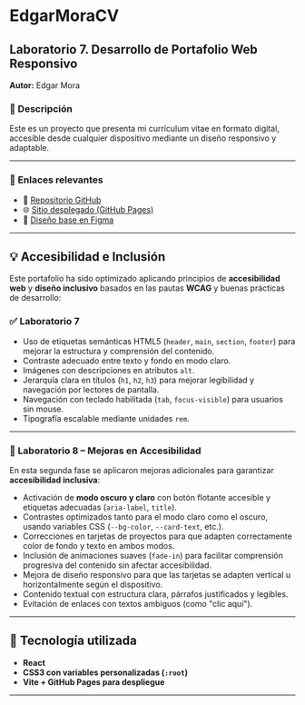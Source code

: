 # EdgarMoraCV

## Laboratorio 7. Desarrollo de Portafolio Web Responsivo  
**Autor:** Edgar Mora

### 📄 Descripción
Este es un proyecto que presenta mi currículum vitae en formato digital, accesible desde cualquier dispositivo mediante un diseño responsivo y adaptable.

---

### 🔗 Enlaces relevantes

- 🧠 [Repositorio GitHub](https://github.com/MoraEdg/EdgarMoraCV.git)
- 🌐 [Sitio desplegado (GitHub Pages)](https://moraedg.github.io/EdgarMoraCV/)
- 🎨 [Diseño base en Figma](https://www.figma.com/design/7zK11qpHPi2sC1ZGmOXm9f/Laboratiorio-1?node-id=22-2&t=u4s74PGsNLMGqSJs-1)

---

## 💡 Accesibilidad e Inclusión

Este portafolio ha sido optimizado aplicando principios de **accesibilidad web** y **diseño inclusivo** basados en las pautas **WCAG** y buenas prácticas de desarrollo:

### ✅ Laboratorio 7
- Uso de etiquetas semánticas HTML5 (`header`, `main`, `section`, `footer`) para mejorar la estructura y comprensión del contenido.
- Contraste adecuado entre texto y fondo en modo claro.
- Imágenes con descripciones en atributos `alt`.
- Jerarquía clara en títulos (`h1`, `h2`, `h3`) para mejorar legibilidad y navegación por lectores de pantalla.
- Navegación con teclado habilitada (`tab`, `focus-visible`) para usuarios sin mouse.
- Tipografía escalable mediante unidades `rem`.

---

### 🧩 Laboratorio 8 – Mejoras en Accesibilidad

En esta segunda fase se aplicaron mejoras adicionales para garantizar **accesibilidad inclusiva**:

- Activación de **modo oscuro y claro** con botón flotante accesible y etiquetas adecuadas (`aria-label`, `title`).
- Contrastes optimizados tanto para el modo claro como el oscuro, usando variables CSS (`--bg-color`, `--card-text`, etc.).
- Correcciones en tarjetas de proyectos para que adapten correctamente color de fondo y texto en ambos modos.
- Inclusión de animaciones suaves (`fade-in`) para facilitar comprensión progresiva del contenido sin afectar accesibilidad.
- Mejora de diseño responsivo para que las tarjetas se adapten vertical u horizontalmente según el dispositivo.
- Contenido textual con estructura clara, párrafos justificados y legibles.
- Evitación de enlaces con textos ambiguos (como "clic aquí").

---

## 📱 Tecnología utilizada

- **React**
- **CSS3 con variables personalizadas (`:root`)**
- **Vite + GitHub Pages para despliegue**

---


